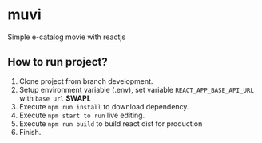 # muvi
Simple e-catalog movie with reactjs

## How to run project?
1. Clone project from branch development.
2. Setup environment variable (.env), set variable `REACT_APP_BASE_API_URL` with `base url` **SWAPI**.
3. Execute `npm run install` to download dependency.
4. Execute `npm start to run` live editing.
5. Execute `npm run build` to build react dist for production
6. Finish.
